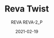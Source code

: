 ---
designer: "Patrick Jouin"
description: "Reva%20Twist%20is%20an%20outdoor%20collection%20with%20smooth%20lines%20and%20generous%20sizes.%20Lounge%20armchair%20with%20four%20tapered%20legs%20in%20die-cast%20aluminium%20placed%20at%20the%20extremities%20of%20the%20perimeter%20frame%20in%20extruded%20aluminium.%20The%20steel%20backrest%20and%20armrests%20are%20woven%20with%20a%20flat%20rope%20in%20weather-resistant%20polypropylene.%20Polyester%20cushions%20upholstered%20in%20fabric."
image_primary: "img/Reva-2_P_01_zoom.jpg"
image_secondary: "img/Reva-2_P_02_zoom.jpg"
manufacturer: "Pedrali"
href: "https://www.pedrali.it/en/products/catalog/Lounge-Chair-REVA-TWIST-REVA-2_P/"
subtitle: "REVA REVA-2_P"
tags: 
  - "Pedrali"
  - "Lounge Seating"
title: "Reva Twist"
category: "Lounge Seating"
slug: "/manufacturers/pedrali/lounge-seating/patrick-jouin-reva-twist"
date: "2021-02-19"
---